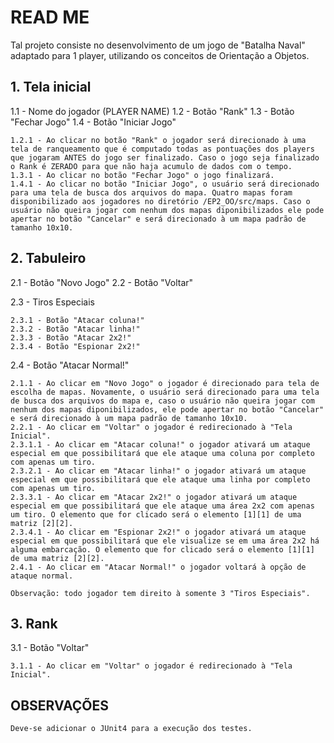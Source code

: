 # READ ME 

Tal projeto consiste no desenvolvimento de um jogo de "Batalha Naval" adaptado para 1 player, utilizando os conceitos de Orientação a Objetos.

## 1. Tela inicial

  1.1 - Nome do jogador (PLAYER NAME)
  1.2 - Botão "Rank"
  1.3 - Botão "Fechar Jogo"
  1.4 - Botão "Iniciar Jogo"
  
    1.2.1 - Ao clicar no botão "Rank" o jogador será direcionado à uma tela de ranqueamento que é computado todas as pontuações dos players que jogaram ANTES do jogo ser finalizado. Caso o jogo seja finalizado o Rank é ZERADO para que não haja acumulo de dados com o tempo.
    1.3.1 - Ao clicar no botão "Fechar Jogo" o jogo finalizará.
    1.4.1 - Ao clicar no botão "Iniciar Jogo", o usuário será direcionado para uma tela de busca dos arquivos do mapa. Quatro mapas foram disponibilizado aos jogadores no diretório /EP2_OO/src/maps. Caso o usuário não queira jogar com nenhum dos mapas diponibilizados ele pode apertar no botão "Cancelar" e será direcionado à um mapa padrão de tamanho 10x10.
    
## 2. Tabuleiro
  
  2.1 - Botão "Novo Jogo"
  2.2 - Botão "Voltar"
  
  2.3 - Tiros Especiais
  
    2.3.1 - Botão "Atacar coluna!"
    2.3.2 - Botão "Atacar linha!"
    2.3.3 - Botão "Atacar 2x2!"
    2.3.4 - Botão "Espionar 2x2!"
    
  2.4 - Botão "Atacar Normal!"

  
    2.1.1 - Ao clicar em "Novo Jogo" o jogador é direcionado para tela de escolha de mapas. Novamente, o usuário será direcionado para uma tela de busca dos arquivos do mapa e, caso o usuário não queira jogar com nenhum dos mapas diponibilizados, ele pode apertar no botão "Cancelar" e será direcionado à um mapa padrão de tamanho 10x10.
    2.2.1 - Ao clicar em "Voltar" o jogador é redirecionado à "Tela Inicial".
    2.3.1.1 - Ao clicar em "Atacar coluna!" o jogador ativará um ataque especial em que possibilitará que ele ataque uma coluna por completo com apenas um tiro. 
    2.3.2.1 - Ao clicar em "Atacar linha!" o jogador ativará um ataque especial em que possibilitará que ele ataque uma linha por completo com apenas um tiro. 
    2.3.3.1 - Ao clicar em "Atacar 2x2!" o jogador ativará um ataque especial em que possibilitará que ele ataque uma área 2x2 com apenas um tiro. O elemento que for clicado será o elemento [1][1] de uma matriz [2][2].
    2.3.4.1 - Ao clicar em "Espionar 2x2!" o jogador ativará um ataque especial em que possibilitará que ele visualize se em uma área 2x2 há alguma embarcação. O elemento que for clicado será o elemento [1][1] de uma matriz [2][2].
    2.4.1 - Ao clicar em "Atacar Normal!" o jogador voltará à opção de ataque normal.
    
    Observação: todo jogador tem direito à somente 3 "Tiros Especiais".
    
## 3. Rank
  
  3.1 - Botão "Voltar"
  
    3.1.1 - Ao clicar em "Voltar" o jogador é redirecionado à "Tela Inicial".
    
## OBSERVAÇÕES
 
    Deve-se adicionar o JUnit4 para a execução dos testes.
  
